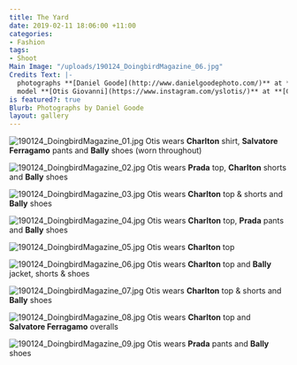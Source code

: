 ```yaml
---
title: The Yard
date: 2019-02-11 18:06:00 +11:00
categories:
- Fashion
tags:
- Shoot
Main Image: "/uploads/190124_DoingbirdMagazine_06.jpg"
Credits Text: |-
  photographs **[Daniel Goode](http://www.danielgoodephoto.com/)** at **[The Artist Group](https://www.instagram.com/theartistgroup/)** fashion **[Miguel Urbina Tan](https://www.instagram.com/miguelurbinatan/)**
  model **[Otis Giovanni](https://www.instagram.com/yslotis/)** at **[Chadwick](https://www.instagram.com/chadwickmodels/)**
is featured?: true
Blurb: Photographs by Daniel Goode
layout: gallery
---
```


![190124_DoingbirdMagazine_01.jpg](/uploads/190124_DoingbirdMagazine_01.jpg)
Otis wears **Charlton** shirt, **Salvatore Ferragamo** pants and **Bally** shoes (worn throughout)

![190124_DoingbirdMagazine_02.jpg](/uploads/190124_DoingbirdMagazine_02.jpg)
Otis wears **Prada** top, **Charlton** shorts and **Bally** shoes

![190124_DoingbirdMagazine_03.jpg](/uploads/190124_DoingbirdMagazine_03.jpg)
Otis wears **Charlton** top & shorts and **Bally** shoes

![190124_DoingbirdMagazine_04.jpg](/uploads/190124_DoingbirdMagazine_04.jpg)
Otis wears **Charlton** top, **Prada** pants and **Bally** shoes

![190124_DoingbirdMagazine_05.jpg](/uploads/190124_DoingbirdMagazine_05.jpg)
Otis wears **Charlton** top

![190124_DoingbirdMagazine_06.jpg](/uploads/190124_DoingbirdMagazine_06.jpg)
Otis wears **Charlton** top and **Bally** jacket, shorts & shoes

![190124_DoingbirdMagazine_07.jpg](/uploads/190124_DoingbirdMagazine_07.jpg)
Otis wears **Charlton** top & shorts and **Bally** shoes

![190124_DoingbirdMagazine_08.jpg](/uploads/190124_DoingbirdMagazine_08.jpg)
Otis wears **Charlton** top and **Salvatore Ferragamo** overalls

![190124_DoingbirdMagazine_09.jpg](/uploads/190124_DoingbirdMagazine_09.jpg)
Otis wears **Prada** pants and **Bally** shoes






